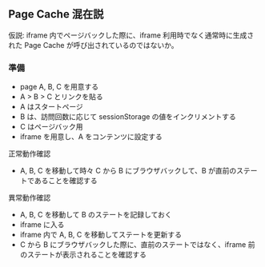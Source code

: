 
## Page Cache 混在説

仮説: iframe 内でページバックした際に、iframe 利用時でなく通常時に生成された Page Cache が呼び出されているのではないか。

### 準備

- page A, B, C を用意する
- A > B > C とリンクを貼る
- A はスタートページ
- B は、訪問回数に応じて sessionStorage の値をインクリメントする
- C はページバック用
- iframe を用意し、A をコンテンツに設定する

正常動作確認

- A, B, C を移動して時々 C から  B にブラウザバックして、B が直前のステートであることを確認する

異常動作確認

- A, B, C を移動して B のステートを記録しておく
- iframe に入る
- iframe 内で A, B, C を移動してステートを更新する
- C から B にブラウザバックした際に、直前のステートではなく、iframe 前のステートが表示されることを確認する
